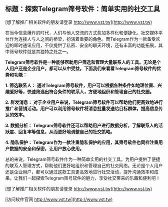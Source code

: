 ## **标题：探索Telegram筛号软件：简单实用的社交工具**

[想了解推广相关软件的朋友请登录 http://www.vst.tw](http://www.vst.tw)

在当今信息爆炸的时代，人们与他人交流的方式愈加多样化和便捷化。社交媒体平台作为连接人与人之间的桥梁，扮演着重要的角色。而Telegram作为一款备受欢迎的即时通讯应用，不仅提供了私密、安全的聊天环境，还有丰富的功能拓展，其中筛号软件就是其独特之处之一。

**Telegram筛号软件是一种能够帮助用户筛选和管理大量联系人的工具。无论是个人用户还是企业用户，都可以从中受益。下面我们来看看Telegram筛号软件的优势和功能：**

**1. 筛选联系人： 通过Telegram筛号软件，用户可以根据各种条件如地理位置、兴趣爱好等，快速筛选出符合条件的联系人，方便地组织和管理自己的社交圈。**

**2. 群发消息： 对于企业用户来说，Telegram筛号软件可以帮助他们更高效地进行推广和营销活动。用户可以利用筛号软件将消息批量发送给目标群体，提高信息传达的效率。**

**3. 数据分析： Telegram筛号软件还可以帮助用户进行数据分析，了解联系人的活跃度、回复率等信息，从而更好地调整自己的社交策略。**

**4. 隐私保护： Telegram作为一款注重隐私保护的应用，其筛号软件也同样注重用户数据的安全和保密，让用户放心使用。**

总的来说，Telegram筛号软件作为一种简单实用的社交工具，为用户提供了便捷的联系人管理方式，帮助他们更好地组织和管理自己的社交网络。无论是个人用户还是企业用户，都可以通过这款工具更高效地进行社交活动，提升沟通效率和成果。让我们一起探索Telegram筛号软件的魅力，享受社交带来的乐趣和便利吧！

[想了解推广相关软件的朋友请登录 http://www.vst.tw](http://www.vst.tw)


[访问软件官网 http://www.vst.tw](http://www.vst.tw)
